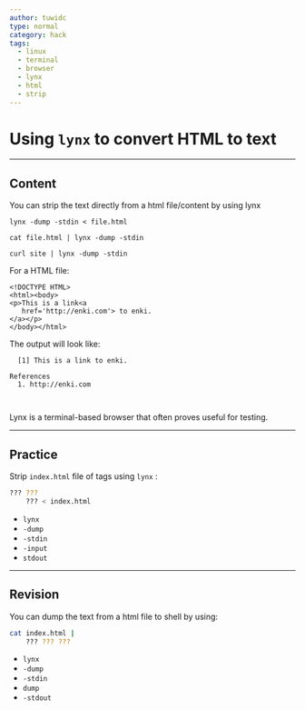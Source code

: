 ```yaml
---
author: tuwidc
type: normal
category: hack
tags:
  - linux
  - terminal
  - browser
  - lynx
  - html
  - strip
---
```


# Using `lynx` to convert HTML to text


---

## Content

You can strip the text directly from a html file/content by using lynx

```plain-text
lynx -dump -stdin < file.html
```

```plain-text
cat file.html | lynx -dump -stdin
```

```plain-text
curl site | lynx -dump -stdin
```

For a HTML file:

```plain-text
<!DOCTYPE HTML>
<html><body>
<p>This is a link<a
   href='http://enki.com'> to enki.
</a></p>
</body></html>
```

The output will look like:

```plain-text
  [1] This is a link to enki.

References
  1. http://enki.com

  
```

Lynx is a terminal-based browser that often proves useful for testing.


---

## Practice

Strip `index.html` file of tags using `lynx` :

```bash
??? ??? 
    ??? < index.html
```

- `lynx`
- `-dump`
- `-stdin`
- `-input`
- `stdout`


---

## Revision

You can dump the text from a html file to shell by using:

```bash
cat index.html | 
    ??? ??? ???
```

- `lynx`
- `-dump`
- `-stdin`
- `dump`
- `-stdout`
